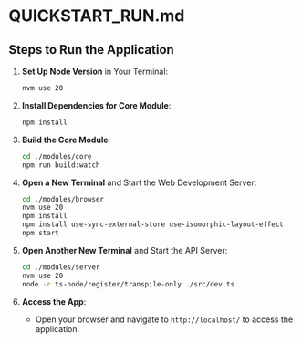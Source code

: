 # QUICKSTART_RUN.md

## Steps to Run the Application

1. **Set Up Node Version** in Your Terminal:
   ```bash
   nvm use 20
   ```

2. **Install Dependencies for Core Module**:
   ```bash
   npm install
   ```

3. **Build the Core Module**:
   ```bash
   cd ./modules/core
   npm run build:watch
   ```

4. **Open a New Terminal** and Start the Web Development Server:
   ```bash
   cd ./modules/browser
   nvm use 20
   npm install
   npm install use-sync-external-store use-isomorphic-layout-effect
   npm start
   ```

5. **Open Another New Terminal** and Start the API Server:
   ```bash
   cd ./modules/server
   nvm use 20
   node -r ts-node/register/transpile-only ./src/dev.ts
   ```

6. **Access the App**:
   - Open your browser and navigate to `http://localhost/` to access the application.